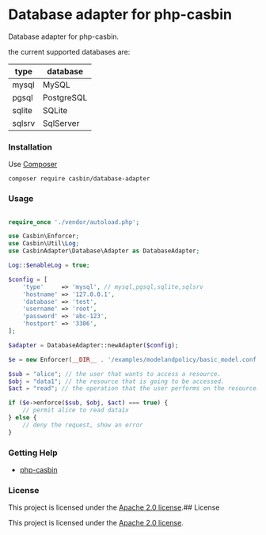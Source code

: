 # Database adapter for php-casbin

Database adapter for php-casbin.

the current supported databases are:

| type | database |
| ------ | ------ |
| mysql | MySQL |
| pgsql | PostgreSQL |
| sqlite | SQLite |
| sqlsrv | SqlServer |

### Installation

Use [Composer](https://getcomposer.org/)

```
composer require casbin/database-adapter
```

### Usage

```php

require_once './vendor/autoload.php';

use Casbin\Enforcer;
use Casbin\Util\Log;
use CasbinAdapter\Database\Adapter as DatabaseAdapter;

Log::$enableLog = true;

$config = [
    'type'     => 'mysql', // mysql,pgsql,sqlite,sqlsrv
    'hostname' => '127.0.0.1',
    'database' => 'test',
    'username' => 'root',
    'password' => 'abc-123',
    'hostport' => '3306',
];

$adapter = DatabaseAdapter::newAdapter($config);

$e = new Enforcer(__DIR__ . '/examples/modelandpolicy/basic_model.conf', $adapter);

$sub = "alice"; // the user that wants to access a resource.
$obj = "data1"; // the resource that is going to be accessed.
$act = "read"; // the operation that the user performs on the resource.

if ($e->enforce($sub, $obj, $act) === true) {
    // permit alice to read data1x
} else {
    // deny the request, show an error
}
```

### Getting Help

- [php-casbin](https://github.com/php-casbin/php-casbin)

### License

This project is licensed under the [Apache 2.0 license](LICENSE).## License

This project is licensed under the [Apache 2.0 license](LICENSE).